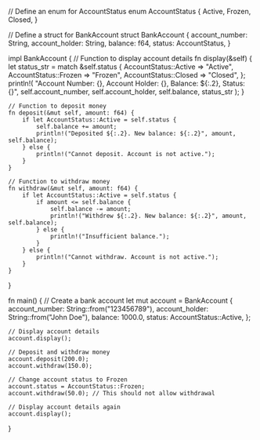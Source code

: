 // Define an enum for AccountStatus
enum AccountStatus {
    Active,
    Frozen,
    Closed,
}

// Define a struct for BankAccount
struct BankAccount {
    account_number: String,
    account_holder: String,
    balance: f64,
    status: AccountStatus,
}

impl BankAccount {
    // Function to display account details
    fn display(&self) {
        let status_str = match &self.status {
            AccountStatus::Active => "Active",
            AccountStatus::Frozen => "Frozen",
            AccountStatus::Closed => "Closed",
        };
        println!(
            "Account Number: {}, Account Holder: {}, Balance: ${:.2}, Status: {}",
            self.account_number, self.account_holder, self.balance, status_str
        );
    }

    // Function to deposit money
    fn deposit(&mut self, amount: f64) {
        if let AccountStatus::Active = self.status {
            self.balance += amount;
            println!("Deposited ${:.2}. New balance: ${:.2}", amount, self.balance);
        } else {
            println!("Cannot deposit. Account is not active.");
        }
    }

    // Function to withdraw money
    fn withdraw(&mut self, amount: f64) {
        if let AccountStatus::Active = self.status {
            if amount <= self.balance {
                self.balance -= amount;
                println!("Withdrew ${:.2}. New balance: ${:.2}", amount, self.balance);
            } else {
                println!("Insufficient balance.");
            }
        } else {
            println!("Cannot withdraw. Account is not active.");
        }
    }
}

fn main() {
    // Create a bank account
    let mut account = BankAccount {
        account_number: String::from("123456789"),
        account_holder: String::from("John Doe"),
        balance: 1000.0,
        status: AccountStatus::Active,
    };

    // Display account details
    account.display();

    // Deposit and withdraw money
    account.deposit(200.0);
    account.withdraw(150.0);
    
    // Change account status to Frozen
    account.status = AccountStatus::Frozen;
    account.withdraw(50.0); // This should not allow withdrawal
    
    // Display account details again
    account.display();
}
